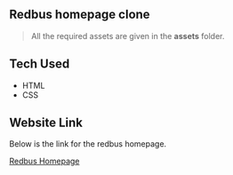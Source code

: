 ## Redbus homepage clone

> All the required assets are given in the **assets** folder.

## Tech Used

- HTML
- CSS

## Website Link

Below is the link for the redbus homepage.

[Redbus Homepage](https://www.redbus.in/)
